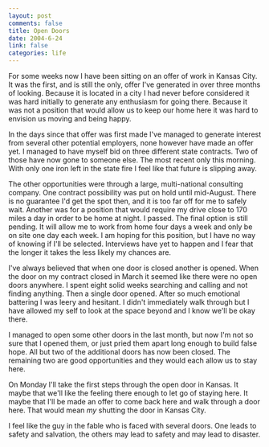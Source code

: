 ```yaml
--- 
layout: post
comments: false
title: Open Doors
date: 2004-6-24
link: false
categories: life
---
```

For some weeks now I have been sitting on an offer of work in Kansas City. It was the first, and is still the only, offer I've generated in over three months of looking. Because it is located in a city I had never before considered it was hard initially to generate any enthusiasm for going there. Because it was not a position that would allow us to keep our home here it was hard to envision us moving and being happy.

In the days since that offer was first made I've managed to generate interest from several other potential employers, none however have made an offer yet. I managed to have myself bid on three different state contracts. Two of those have now gone to someone else. The most recent only this morning. With only one iron left in the state fire I feel like that future is slipping away.

The other opportunities were through a large, multi-national consulting company. One contract possibility was put on hold until mid-August. There is no guarantee I'd get the spot then, and it is too far off for me to safely wait. Another was for a position that would require my drive close to 170 miles a day in order to be home at night. I passed. The final option is still pending. It will allow me to work from home four days a week and only be on site one day each week. I am hoping for this position, but I have no way of knowing if I'll be selected. Interviews have yet to happen and I fear that the longer it takes the less likely my chances are.

I've always believed that when one door is closed another is opened. When the door on my contract closed in March it seemed like there were no open doors anywhere. I spent eight solid weeks searching and calling and not finding anything. Then a single door opened. After so much emotional battering I was leery and hesitant. I didn't immediately walk through but I have allowed my self to look at the space beyond and I know we'll be okay there.

I managed to open some other doors in the last month, but now I'm not so sure that I opened them, or just pried them apart long enough to build false hope. All but two of the additional doors has now been closed. The remaining two are good opportunities and they would each allow us to stay here.

On Monday I'll take the first steps through the open door in Kansas. It maybe that we'll like the feeling there enough to let go of staying here. It maybe that I'll be made an offer to come back here and walk through a door here. That would mean <em>my</em> shutting the door in Kansas City.

I feel like the guy in the fable who is faced with several doors. One leads to safety and salvation, the others may lead to safety and may lead to disaster.
